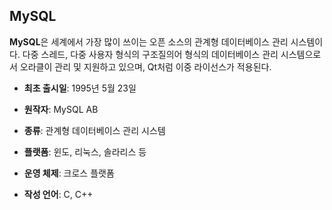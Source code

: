 ## MySQL

**MySQL**은 세계에서 가장 많이 쓰이는 오픈 소스의 관계형 데이터베이스 관리 시스템이다.
다중 스레드, 다중 사용자 형식의 구조질의어 형식의 데이터베이스 관리 시스템으로서 오라클이 관리 및 지원하고 있으며,
Qt처럼 이중 라이선스가 적용된다.


- **최초 출시일**: 1995년 5월 23일

- **원작자**: MySQL AB

- **종류**: 관계형 데이터베이스 관리 시스템

- **플랫폼**: 윈도, 리눅스, 솔라리스 등

- **운영 체제**: 크로스 플랫폼

- **작성 언어**: C, C++
